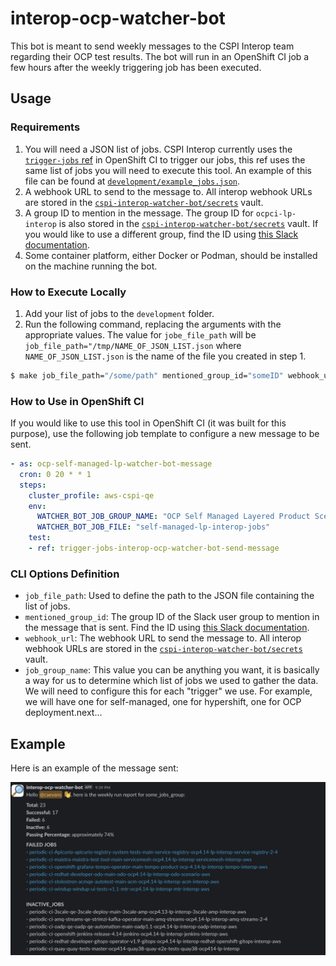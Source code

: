 # interop-ocp-watcher-bot

This bot is meant to send weekly messages to the CSPI Interop team regarding their OCP test results. The bot will run in an OpenShift CI job a few hours after the weekly triggering job has been executed.

## Usage

### Requirements

1. You will need a JSON list of jobs. CSPI Interop currently uses the [`trigger-jobs` ref](https://github.com/openshift/release/tree/master/ci-operator/step-registry/trigger-jobs) in OpenShift CI to trigger our jobs, this ref uses the same list of jobs you will need to execute this tool. An example of this file can be found at [`development/example_jobs.json`](./development/example_jobs.json).
2. A webhook URL to send to the message to. All interop webhook URLs are stored in the [`cspi-interop-watcher-bot/secrets`](https://vault.ci.openshift.org/ui/vault/secrets/kv/show/selfservice/cspi-interop-watcher-bot/secrets) vault.
3. A group ID to mention in the message. The group ID for `ocpci-lp-interop` is also stored in the [`cspi-interop-watcher-bot/secrets`](https://vault.ci.openshift.org/ui/vault/secrets/kv/show/selfservice/cspi-interop-watcher-bot/secrets) vault. If you would like to use a different group, find the ID using [this Slack documentation](https://api.slack.com/reference/surfaces/formatting#mentioning-groups).
4. Some container platform, either Docker or Podman, should be installed on the machine running the bot.

### How to Execute Locally

1. Add your list of jobs to the `development` folder.
2. Run the following command, replacing the arguments with the appropriate values. The value for `jobe_file_path` will be `job_file_path="/tmp/NAME_OF_JSON_LIST.json` where `NAME_OF_JSON_LIST.json` is the name of the file you created in step 1.

```bash
$ make job_file_path="/some/path" mentioned_group_id="someID" webhook_url="https://some.url" job_group_name="some_group_name" container-build-execute
```

### How to Use in OpenShift CI

If you would like to use this tool in OpenShift CI (it was built for this purpose), use the following job template to configure a new message to be sent.

```yaml
- as: ocp-self-managed-lp-watcher-bot-message
  cron: 0 20 * * 1
  steps:
    cluster_profile: aws-cspi-qe
    env:
      WATCHER_BOT_JOB_GROUP_NAME: "OCP Self Managed Layered Product Scenarios"
      WATCHER_BOT_JOB_FILE: "self-managed-lp-interop-jobs"
    test:
    - ref: trigger-jobs-interop-ocp-watcher-bot-send-message
```

### CLI Options Definition

- `job_file_path`: Used to define the path to the JSON file containing the list of jobs.
- `mentioned_group_id`: The group ID of the Slack user group to mention in the message that is sent. Find the ID using [this Slack documentation](https://api.slack.com/reference/surfaces/formatting#mentioning-groups).
- `webhook_url`: The webhook URL to send the message to. All interop webhook URLs are stored in the [`cspi-interop-watcher-bot/secrets`](https://vault.ci.openshift.org/ui/vault/secrets/kv/show/selfservice/cspi-interop-watcher-bot/secrets) vault.
- `job_group_name`: This value you can be anything you want, it is basically a way for us to determine which list of jobs we used to gather the data. We will need to configure this for each "trigger" we use. For example, we will have one for self-managed, one for hypershift, one for OCP deployment.next...

## Example

Here is an example of the message sent:

![Example Message](docs/images/example-message.png)
